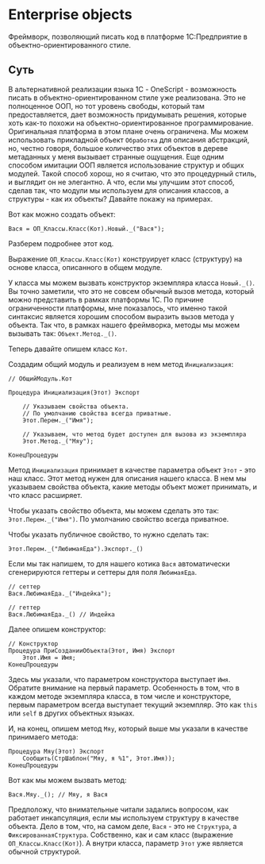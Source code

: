 # Enterprise objects

Фреймворк, позволяющий писать код в платформе 1С:Предприятие в объектно-ориентированного стиле.

## Суть

В альтернативной реализации языка 1С - OneScript - возможность писать в объектно-ориентированном стиле уже реализована. Это не полноценное ООП, но тот уровень свободы, который там предоставляется, дает возможность придумывать решения, которые хоть как-то похожи на объектно-ориентированное программирование. Оригинальная платформа в этом плане очень ограничена. Мы можем использовать прикладной объект `Обработка` для описания абстракций, но, честно говоря, большое количество этих объектов в дереве метаданных у меня вызывает странные ощущения. Еще одним способом имитации ООП является использование структур и общих модулей. Такой способ хорош, но я считаю, что это процедурный стиль, и выглядит он не элегантно. А что, если мы улучшим этот способ, сделав так, что модули мы используем для описания классов, а структуры - как их объекты? Давайте покажу на примерах.

Вот как можно создать объект:

```bsl
Вася = ОП_Классы.Класс(Кот).Новый._("Вася");
```

Разберем подробнее этот код.

Выражение `ОП_Классы.Класс(Кот)` конструирует класс (структуру) на основе класса, описанного в общем модуле.

У класса мы можем вызвать конструктор экземпляра класса `Новый._()`. Вы точно заметили, что это не совсем обычный вызов метода, который можно представить в рамках платформы 1С. По причине ограниченности платформы, мне показалось, что именно такой синтаксис является хорошим способом выразить вызов метода у объекта.
Так что, в рамках нашего фреймворка, методы мы можем вызывать так: `Объект.Метод._()`.

Теперь давайте опишем класс `Кот`.

Создадим общий модуль и реализуем в нем метод `Инициализация`:

```bsl
// ОбщийМодуль.Кот

Процедура Инициализация(Этот) Экспорт

    // Указываем свойства объекта. 
    // По умолчанию свойства всегда приватные.
    Этот.Перем._("Имя");

    // Указываем, что метод будет доступен для вызова из экземпляра
    Этот.Метод._("Мяу");

КонецПроцедуры
```

Метод `Инициализация` принимает в качестве параметра объект `Этот` - это наш класс. Этот метод нужен для описания нашего класса. В нем мы указываем свойства объекта, какие методы объект может принимать, и что класс расширяет.

Чтобы указать свойство объекта, мы можем сделать это так: `Этот.Перем._("Имя")`. По умолчанию свойство всегда приватное.

Чтобы указать публичное свойство, то нужно сделать так: 

```bsl
Этот.Перем._("ЛюбимаяЕда").Экспорт._()
```

Если мы так напишем, то для нашего котика `Вася` автоматически сгенерируются геттеры и сеттеры для поля `ЛюбимаяЕда`. 

```bsl
// сеттер
Вася.ЛюбимаяЕда._("Индейка");

// геттер
Вася.ЛюбимаяЕда._() // Индейка
```

Далее опишем конструктор:

```bsl
// Конструктор
Процедура ПриСозданииОбъекта(Этот, Имя) Экспорт
    Этот.Имя = Имя;
КонецПроцедуры
```

Здесь мы указали, что параметром конструктора выступает `Имя`. Обратите внимание на первый параметр. 
Особенность в том, что в каждом методе экземпляра класса, в том числе и конструкторе, первым параметром всегда выступает текущий экземпляр. Это как `this` или `self` в других объектных языках.

И, на конец, опишем метод `Мяу`, который выше мы указали в качестве принимаего метода:

```bsl
Процедура Мяу(Этот) Экспорт
    Сообщить(СтрШаблон("Мяу, я %1", Этот.Имя));
КонецПроцедуры
```

Вот как мы можем вызвать метод:

```bsl
Вася.Мяу._(); // Мяу, я Вася
```

Предположу, что внимательные читали задались вопросом, как работает инкапсуляция, если мы используем структуру в качестве объекта. Дело в том, что, на самом деле, `Вася` - это не `Структура`, а `ФиксированнаяСтруктура`. Собственно, как и сам класс (выражение `ОП_Классы.Класс(Кот)`). А внутри класса, параметр `Этот` уже является обычной структурой.